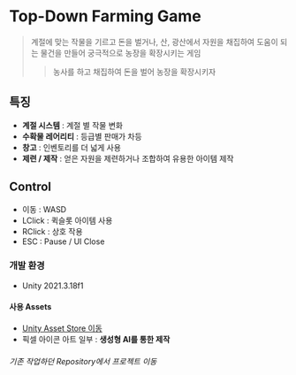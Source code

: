 # Top-Down Farming Game
> 계절에 맞는 작물을 기르고 돈을 벌거나, 산, 광산에서 자원을 채집하여 도움이 되는 물건을 만들어 궁극적으로 농장을 확장시키는 게임
>> 농사를 하고 채집하여 돈을 벌어 농장을 확장시키자

## 특징
- **계절 시스템** : 계절 별 작물 변화
- **수확물 레어리티** : 등급별 판매가 차등
- **창고** : 인벤토리를 더 넓게 사용
- **제련 / 제작** : 얻은 자원을 제련하거나 조합하여 유용한 아이템 제작  

## Control
- 이동 : WASD
- LClick : 퀵슬롯 아이템 사용
- RClick : 상호 작용
- ESC : Pause / UI Close

### 개발 환경
- Unity 2021.3.18f1

#### 사용 Assets
- [Unity Asset Store 이동](https://assetstore.unity.com/packages/2d/environments/2d-cozy-rpg-farming-tilesets-characters-pixelart-full-bundle-212921)
- 픽셀 아이콘 아트 일부 : **생성형 AI를 통한 제작** 




###### 기존 작업하던 Repository에서 프로젝트 이동
